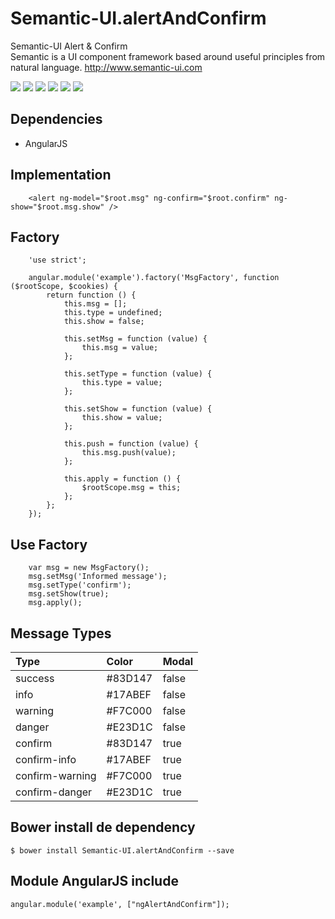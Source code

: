 # Semantic-UI.alertAndConfirm
Semantic-UI Alert &amp; Confirm
<br>Semantic is a UI component framework based around useful principles from natural language. http://www.semantic-ui.com

<p>
  <a href="https://gitter.im/miamarti/Semantic-UI.alertAndConfirm" target="_blank"><img src="https://img.shields.io/gitter/room/nwjs/nw.js.svg"></a>
  <img src="https://img.shields.io/badge/SemanticUI.alertAndConfirm-release-green.svg">
  <img src="https://img.shields.io/badge/version-1.0.0-blue.svg">
  <img src="https://img.shields.io/github/license/mashape/apistatus.svg">
  <a href="https://github.com/miamarti/Semantic-UI.alertAndConfirm/tarball/master"><img src="https://img.shields.io/github/downloads/atom/atom/latest/total.svg"></a>
  <img src="https://img.shields.io/bower/v/bootstrap.svg">
</p>

## Dependencies
* AngularJS

## Implementation
```
    <alert ng-model="$root.msg" ng-confirm="$root.confirm" ng-show="$root.msg.show" />
```

## Factory
```
    'use strict';
    
    angular.module('example').factory('MsgFactory', function ($rootScope, $cookies) {
        return function () {
            this.msg = [];
            this.type = undefined;
            this.show = false;
    
            this.setMsg = function (value) {
                this.msg = value;
            };
    
            this.setType = function (value) {
                this.type = value;
            };
    
            this.setShow = function (value) {
                this.show = value;
            };
    
            this.push = function (value) {
                this.msg.push(value);
            };
    
            this.apply = function () {
                $rootScope.msg = this;
            };
        };
    });
```

## Use Factory
```
    var msg = new MsgFactory();
    msg.setMsg('Informed message');
    msg.setType('confirm');
    msg.setShow(true);
    msg.apply();
```

## Message Types
| Type | Color | Modal |
|:-----|:------|:------|
| success | #83D147 | false |
| info | #17ABEF | false |
| warning | #F7C000 | false |
| danger | #E23D1C | false |
| confirm | #83D147 | true |
| confirm-info | #17ABEF | true |
| confirm-warning | #F7C000 | true |
| confirm-danger | #E23D1C | true |

## Bower install de dependency
```
$ bower install Semantic-UI.alertAndConfirm --save
```

## Module AngularJS include
```
angular.module('example', ["ngAlertAndConfirm"]);
```
